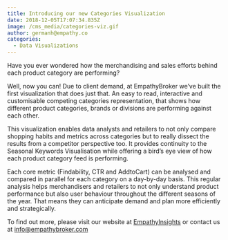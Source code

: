 ```yaml
---
title: Introducing our new Categories Visualization
date: 2018-12-05T17:07:34.835Z
image: /cms_media/categories-viz.gif
author: germanh@empathy.co
categories:
  - Data Visualizations
---
```

Have you ever wondered how the merchandising and sales efforts behind each product category are performing?

Well, now you can! Due to client demand, at EmpathyBroker we’ve built the first visualization that does just that. An easy to read, interactive and customisable competing categories representation, that shows how different product categories, brands or divisions are performing against each other.

This visualization enables data analysts and retailers to not only compare shopping habits and metrics across categories but to really dissect the results from a competitor perspective too. It provides continuity to the Seasonal Keywords Visualisation while offering a bird’s eye view of how each product category feed is performing.

Each core metric (Findability, CTR and AddtoCart) can be analysed and compared in parallel for each category on a day-by-day basis. This regular analysis helps merchandisers and retailers to not only understand product performance but also user behaviour throughout the different seasons of the year. That means they can anticipate demand and plan more efficiently and strategically.

To find out more, please visit our website at [EmpathyInsights](http://www.empathybroker.com/empathy-insights/) or contact us at [info@empathybroker.com](https://www.empathybroker.com/contact/)